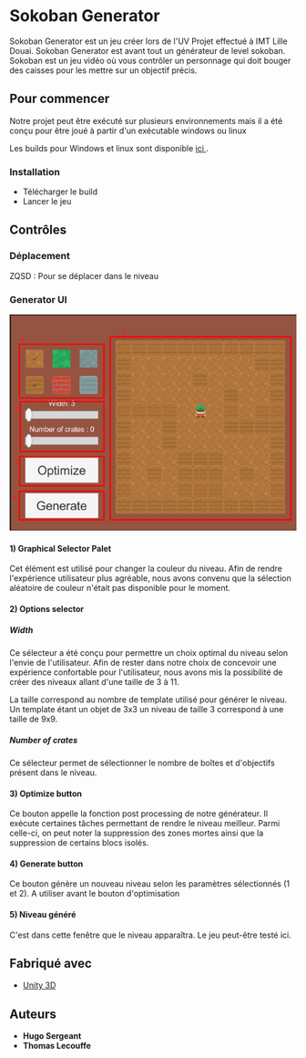 # Sokoban Generator

Sokoban Generator est un jeu créer lors de l'UV Projet effectué à IMT Lille Douai. Sokoban Generator est avant tout un générateur de level sokoban. Sokoban est un jeu vidéo où vous contrôler un  personnage qui doit bouger des caisses pour les mettre sur un objectif précis. 

## Pour commencer

Notre projet peut être exécuté sur plusieurs environnements mais il a été conçu pour être joué à partir d'un exécutable windows ou linux

Les builds pour Windows et linux  sont disponible [ici ](https://tlecouffe.itch.io/chicken-roll).  

### Installation

- Télécharger le build
- Lancer le jeu 

## Contrôles

### Déplacement

 ZQSD : Pour se déplacer dans le niveau

### Generator UI

![](.\media\1605233119604.png)

#### 1) Graphical Selector Palet

Cet élément est utilisé pour changer la couleur du niveau. Afin de rendre l'expérience utilisateur plus agréable, nous avons convenu que la sélection aléatoire de couleur n'était pas disponible pour le moment. 

#### 2) Options selector

##### Width

Ce sélecteur a été conçu pour permettre un choix optimal du niveau selon l'envie de l'utilisateur. Afin de rester dans notre choix de concevoir une expérience confortable pour l'utilisateur, nous avons mis la possibilité de créer des niveaux allant d'une taille de 3 à 11. 

La taille correspond au nombre de template utilisé pour générer le niveau. Un template étant un objet de 3x3 un niveau de taille 3 correspond à une taille de 9x9.

##### Number of crates

Ce sélecteur permet de sélectionner le nombre de boîtes et d'objectifs présent dans le niveau. 

#### 3) Optimize button

Ce bouton appelle la fonction post processing de notre générateur. Il exécute certaines tâches permettant de rendre le niveau meilleur. Parmi celle-ci, on peut noter la suppression des zones mortes ainsi que la suppression de certains blocs isolés.  

#### 4) Generate button 

Ce bouton génère un nouveau niveau selon les paramètres sélectionnés (1 et 2). A utiliser avant le bouton d'optimisation 

#### 5)  Niveau généré

C'est dans cette fenêtre que le niveau apparaîtra. Le jeu peut-être testé ici.

## Fabriqué avec

- [Unity 3D](https://unity.com/) 

## Auteurs

- **Hugo Sergeant** 
- **Thomas Lecouffe**